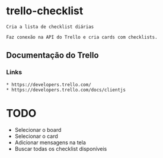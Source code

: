 # trello-checklist
	Cria a lista de checklist diárias

	Faz conexão na API do Trello e cria cards com checklists.

## Documentação do Trello

### Links
	* https://developers.trello.com/
	* https://developers.trello.com/docs/clientjs

# TODO

* Selecionar o board
* Selecionar o card
* Adicionar mensagens na tela
* Buscar todas os checklist disponíveis